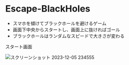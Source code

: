 # Escape-BlackHoles

- スマホを傾けてブラックホールを避けるゲーム
- 画面下中央からスタートし、画面上に抜ければゴール
- ブラックホールはランダムなスピードで大きさが変わる

スタート画面

![スクリーンショット 2023-12-05 234555](https://github.com/Ittalian/Escape-BlackHoles/assets/137425898/27f86fcb-7451-4903-bbe2-80f775982c23)
